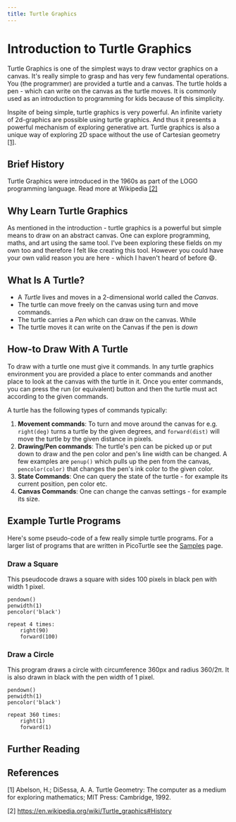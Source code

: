 ```yaml
---
title: Turtle Graphics
---
```


# Introduction to Turtle Graphics

Turtle Graphics is one of the simplest ways to draw vector graphics on a canvas. 
It's really simple to grasp and has very few fundamental operations. 
You (the programmer) are provided a turtle and a canvas. The turtle
holds a pen - which can write on the canvas as the turtle moves.
It is commonly used as an introduction to programming for kids because of this
simplicity. 

Inspite of being simple, turtle graphics is very powerful. An infinite variety
of 2d-graphics are possible using turtle graphics. And thus it presents a
powerful mechanism of exploring generative art. Turtle graphics is also a
unique way of exploring 2D space without the use of Cartesian geometry [[1]](#1).

## Brief History

Turtle Graphics were introduced in the 1960s as part of the LOGO programming
language. Read more at Wikipedia [[2]](#2)

## Why Learn Turtle Graphics

As mentioned in the introduction - turtle graphics is a powerful but simple
means to draw on an abstract canvas. One can explore programming, maths, and
art using the same tool. I've been exploring these fields on my own too and
therefore I felt like creating this tool. However you could have your own
valid reason you are here - which I haven't heard of before :smile:.

## What Is A Turtle?

* A _Turtle_ lives and moves in a 2-dimensional world called the _Canvas_.
* The turtle can move freely on the canvas using turn and move commands. 
* The turtle carries a _Pen_ which can draw on the canvas. While
* The turtle moves it can write on the Canvas if the pen is _down_

## How-to Draw With A Turtle

To draw with a turtle one must give it commands. In any turtle graphics
environment you are provided a place to enter commands and another place to
look at the canvas with the turtle in it. Once you enter commands, you can
press the run (or equivalent) button and then the turtle must act according
to the given commands.

A turtle has the following types of commands typically:
1. **Movement commands**: To turn and move around the canvas for e.g. 
   `right(deg)` turns a turtle by the given degrees, and `forward(dist)`
   will move the turtle by the given distance in pixels.
2. **Drawing/Pen commands**: The turtle's pen can be picked up or put down to
   draw and the pen color and pen's line width can be changed. A few examples
   are `penup()` which pulls up the pen from the canvas, `pencolor(color)`
   that changes the pen's ink color to the given color.
3. **State Commands**: One can query the state of the turtle - for example its
   current position, pen color etc.
4. **Canvas Commands**: One can change the canvas settings - for example its
   size.

## Example Turtle Programs

Here's some pseudo-code of a few really simple turtle programs. For a larger
list of programs that are written in PicoTurtle see the 
[Samples](Samples) page.

### Draw a Square

This pseudocode draws a square with sides 100 pixels in black pen with width 1
pixel.

```
pendown()
penwidth(1)
pencolor('black')

repeat 4 times:
    right(90)
    forward(100)

```

### Draw a Circle

This program draws a circle with circumference 360px and radius 360/2π. It is
also drawn in black with the pen width of 1 pixel.

```
pendown()
penwidth(1)
pencolor('black')

repeat 360 times:
    right(1)
    forward(1)
```
## Further Reading

## References

<a id="1">[1]</a> 
Abelson, H.; DiSessa, A. A. 
Turtle Geometry: The computer as a medium for exploring mathematics; 
MIT Press: Cambridge, 1992. 

<a id="2">[2]</a>
https://en.wikipedia.org/wiki/Turtle_graphics#History